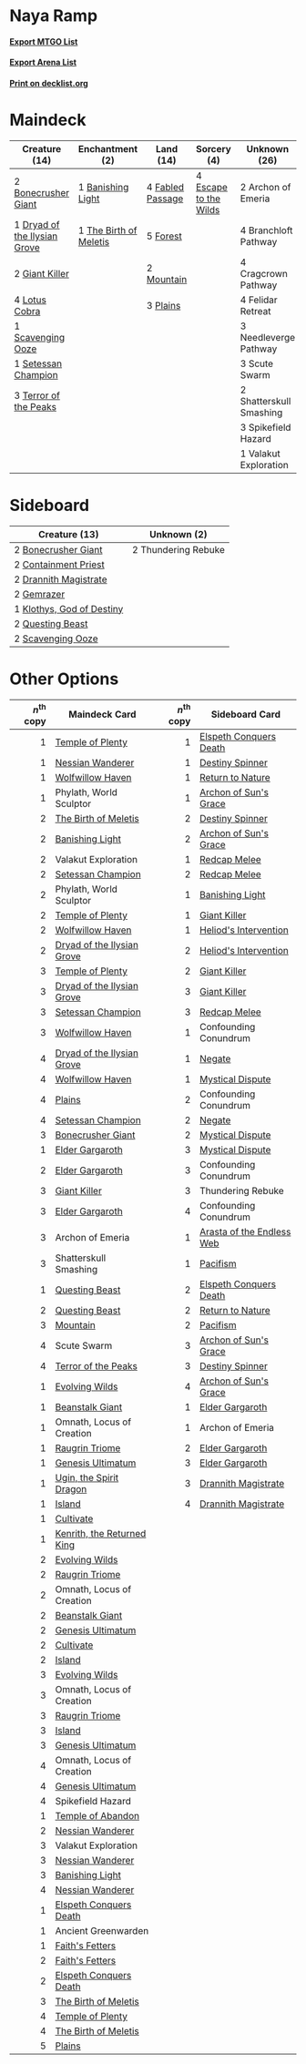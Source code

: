 # Naya Ramp

#### [Export MTGO List](../collection/Naya%20Ramp/Naya%20Ramp.txt)
#### [Export Arena List](../collection/Naya%20Ramp/Naya%20Ramp_arena.txt)
#### [Print on decklist.org](http://decklist.org/?deckmain=2%09Archon%20of%20Emeria%0A1%09Banishing%20Light%0A2%09Bonecrusher%20Giant%0A4%09Branchloft%20Pathway%0A4%09Cragcrown%20Pathway%0A1%09Dryad%20of%20the%20Ilysian%20Grove%0A4%09Escape%20to%20the%20Wilds%0A4%09Fabled%20Passage%0A4%09Felidar%20Retreat%0A5%09Forest%0A2%09Giant%20Killer%0A4%09Lotus%20Cobra%0A2%09Mountain%0A3%09Needleverge%20Pathway%0A3%09Plains%0A1%09Scavenging%20Ooze%0A3%09Scute%20Swarm%0A1%09Setessan%20Champion%0A2%09Shatterskull%20Smashing%0A3%09Spikefield%20Hazard%0A3%09Terror%20of%20the%20Peaks%0A1%09The%20Birth%20of%20Meletis%0A1%09Valakut%20Exploration&deckside=2%09Bonecrusher%20Giant%0A2%09Containment%20Priest%0A2%09Drannith%20Magistrate%0A2%09Gemrazer%0A1%09Klothys,%20God%20of%20Destiny%0A2%09Questing%20Beast%0A2%09Scavenging%20Ooze%0A2%09Thundering%20Rebuke)
# Maindeck

|                                             Creature (14)                                             |                                         Enchantment (2)                                         |                                         Land (14)                                         |                                          Sorcery (4)                                           |     Unknown (26)      |
|-------------------------------------------------------------------------------------------------------|-------------------------------------------------------------------------------------------------|-------------------------------------------------------------------------------------------|------------------------------------------------------------------------------------------------|-----------------------|
|2 [Bonecrusher Giant](http://gatherer.wizards.com/Pages/Card/Details.aspx?multiverseid=473077)         |1 [Banishing Light](http://gatherer.wizards.com/Pages/Card/Details.aspx?multiverseid=405135)     |4 [Fabled Passage](http://gatherer.wizards.com/Pages/Card/Details.aspx?multiverseid=473206)|4 [Escape to the Wilds](http://gatherer.wizards.com/Pages/Card/Details.aspx?multiverseid=473151)|2 Archon of Emeria     |
|1 [Dryad of the Ilysian Grove](http://gatherer.wizards.com/Pages/Card/Details.aspx?multiverseid=476420)|1 [The Birth of Meletis](http://gatherer.wizards.com/Pages/Card/Details.aspx?multiverseid=476256)|5 [Forest](http://gatherer.wizards.com/Pages/Card/Details.aspx?multiverseid=439860)        |                                                                                                |4 Branchloft Pathway   |
|2 [Giant Killer](http://gatherer.wizards.com/Pages/Card/Details.aspx?multiverseid=472976)              |                                                                                                 |2 [Mountain](http://gatherer.wizards.com/Pages/Card/Details.aspx?multiverseid=439859)      |                                                                                                |4 Cragcrown Pathway    |
|4 [Lotus Cobra](http://gatherer.wizards.com/Pages/Card/Details.aspx?multiverseid=438740)               |                                                                                                 |3 [Plains](http://gatherer.wizards.com/Pages/Card/Details.aspx?multiverseid=439856)        |                                                                                                |4 Felidar Retreat      |
|1 [Scavenging Ooze](http://gatherer.wizards.com/Pages/Card/Details.aspx?multiverseid=420783)           |                                                                                                 |                                                                                           |                                                                                                |3 Needleverge Pathway  |
|1 [Setessan Champion](http://gatherer.wizards.com/Pages/Card/Details.aspx?multiverseid=476449)         |                                                                                                 |                                                                                           |                                                                                                |3 Scute Swarm          |
|3 [Terror of the Peaks](http://gatherer.wizards.com/Pages/Card/Details.aspx?multiverseid=485487)       |                                                                                                 |                                                                                           |                                                                                                |2 Shatterskull Smashing|
|                                                                                                       |                                                                                                 |                                                                                           |                                                                                                |3 Spikefield Hazard    |
|                                                                                                       |                                                                                                 |                                                                                           |                                                                                                |1 Valakut Exploration  |


# Sideboard

|                                           Creature (13)                                            |    Unknown (2)    |
|----------------------------------------------------------------------------------------------------|-------------------|
|2 [Bonecrusher Giant](http://gatherer.wizards.com/Pages/Card/Details.aspx?multiverseid=473077)      |2 Thundering Rebuke|
|2 [Containment Priest](http://gatherer.wizards.com/Pages/Card/Details.aspx?multiverseid=389470)     |                   |
|2 [Drannith Magistrate](http://gatherer.wizards.com/Pages/Card/Details.aspx?multiverseid=479531)    |                   |
|2 [Gemrazer](http://gatherer.wizards.com/Pages/Card/Details.aspx?multiverseid=479675)               |                   |
|1 [Klothys, God of Destiny](http://gatherer.wizards.com/Pages/Card/Details.aspx?multiverseid=476471)|                   |
|2 [Questing Beast](http://gatherer.wizards.com/Pages/Card/Details.aspx?multiverseid=473133)         |                   |
|2 [Scavenging Ooze](http://gatherer.wizards.com/Pages/Card/Details.aspx?multiverseid=420783)        |                   |


# Other Options

|*n*<sup>th</sup> copy|                                            Maindeck Card                                            |*n*<sup>th</sup> copy|                                           Sideboard Card                                           |
|--------------------:|-----------------------------------------------------------------------------------------------------|--------------------:|----------------------------------------------------------------------------------------------------|
|                    1|[Temple of Plenty](http://gatherer.wizards.com/Pages/Card/Details.aspx?multiverseid=378537)          |                    1|[Elspeth Conquers Death](http://gatherer.wizards.com/Pages/Card/Details.aspx?multiverseid=476264)   |
|                    1|[Nessian Wanderer](http://gatherer.wizards.com/Pages/Card/Details.aspx?multiverseid=476434)          |                    1|[Destiny Spinner](http://gatherer.wizards.com/Pages/Card/Details.aspx?multiverseid=476419)          |
|                    1|[Wolfwillow Haven](http://gatherer.wizards.com/Pages/Card/Details.aspx?multiverseid=476456)          |                    1|[Return to Nature](http://gatherer.wizards.com/Pages/Card/Details.aspx?multiverseid=461102)         |
|                    1|Phylath, World Sculptor                                                                              |                    1|[Archon of Sun's Grace](http://gatherer.wizards.com/Pages/Card/Details.aspx?multiverseid=476254)    |
|                    2|[The Birth of Meletis](http://gatherer.wizards.com/Pages/Card/Details.aspx?multiverseid=476256)      |                    2|[Destiny Spinner](http://gatherer.wizards.com/Pages/Card/Details.aspx?multiverseid=476419)          |
|                    2|[Banishing Light](http://gatherer.wizards.com/Pages/Card/Details.aspx?multiverseid=405135)           |                    2|[Archon of Sun's Grace](http://gatherer.wizards.com/Pages/Card/Details.aspx?multiverseid=476254)    |
|                    2|Valakut Exploration                                                                                  |                    1|[Redcap Melee](http://gatherer.wizards.com/Pages/Card/Details.aspx?multiverseid=473097)             |
|                    2|[Setessan Champion](http://gatherer.wizards.com/Pages/Card/Details.aspx?multiverseid=476449)         |                    2|[Redcap Melee](http://gatherer.wizards.com/Pages/Card/Details.aspx?multiverseid=473097)             |
|                    2|Phylath, World Sculptor                                                                              |                    1|[Banishing Light](http://gatherer.wizards.com/Pages/Card/Details.aspx?multiverseid=405135)          |
|                    2|[Temple of Plenty](http://gatherer.wizards.com/Pages/Card/Details.aspx?multiverseid=378537)          |                    1|[Giant Killer](http://gatherer.wizards.com/Pages/Card/Details.aspx?multiverseid=472976)             |
|                    2|[Wolfwillow Haven](http://gatherer.wizards.com/Pages/Card/Details.aspx?multiverseid=476456)          |                    1|[Heliod's Intervention](http://gatherer.wizards.com/Pages/Card/Details.aspx?multiverseid=476270)    |
|                    2|[Dryad of the Ilysian Grove](http://gatherer.wizards.com/Pages/Card/Details.aspx?multiverseid=476420)|                    2|[Heliod's Intervention](http://gatherer.wizards.com/Pages/Card/Details.aspx?multiverseid=476270)    |
|                    3|[Temple of Plenty](http://gatherer.wizards.com/Pages/Card/Details.aspx?multiverseid=378537)          |                    2|[Giant Killer](http://gatherer.wizards.com/Pages/Card/Details.aspx?multiverseid=472976)             |
|                    3|[Dryad of the Ilysian Grove](http://gatherer.wizards.com/Pages/Card/Details.aspx?multiverseid=476420)|                    3|[Giant Killer](http://gatherer.wizards.com/Pages/Card/Details.aspx?multiverseid=472976)             |
|                    3|[Setessan Champion](http://gatherer.wizards.com/Pages/Card/Details.aspx?multiverseid=476449)         |                    3|[Redcap Melee](http://gatherer.wizards.com/Pages/Card/Details.aspx?multiverseid=473097)             |
|                    3|[Wolfwillow Haven](http://gatherer.wizards.com/Pages/Card/Details.aspx?multiverseid=476456)          |                    1|Confounding Conundrum                                                                               |
|                    4|[Dryad of the Ilysian Grove](http://gatherer.wizards.com/Pages/Card/Details.aspx?multiverseid=476420)|                    1|[Negate](http://gatherer.wizards.com/Pages/Card/Details.aspx?multiverseid=423707)                   |
|                    4|[Wolfwillow Haven](http://gatherer.wizards.com/Pages/Card/Details.aspx?multiverseid=476456)          |                    1|[Mystical Dispute](http://gatherer.wizards.com/Pages/Card/Details.aspx?multiverseid=473020)         |
|                    4|[Plains](http://gatherer.wizards.com/Pages/Card/Details.aspx?multiverseid=439856)                    |                    2|Confounding Conundrum                                                                               |
|                    4|[Setessan Champion](http://gatherer.wizards.com/Pages/Card/Details.aspx?multiverseid=476449)         |                    2|[Negate](http://gatherer.wizards.com/Pages/Card/Details.aspx?multiverseid=423707)                   |
|                    3|[Bonecrusher Giant](http://gatherer.wizards.com/Pages/Card/Details.aspx?multiverseid=473077)         |                    2|[Mystical Dispute](http://gatherer.wizards.com/Pages/Card/Details.aspx?multiverseid=473020)         |
|                    1|[Elder Gargaroth](http://gatherer.wizards.com/Pages/Card/Details.aspx?multiverseid=485502)           |                    3|[Mystical Dispute](http://gatherer.wizards.com/Pages/Card/Details.aspx?multiverseid=473020)         |
|                    2|[Elder Gargaroth](http://gatherer.wizards.com/Pages/Card/Details.aspx?multiverseid=485502)           |                    3|Confounding Conundrum                                                                               |
|                    3|[Giant Killer](http://gatherer.wizards.com/Pages/Card/Details.aspx?multiverseid=472976)              |                    3|Thundering Rebuke                                                                                   |
|                    3|[Elder Gargaroth](http://gatherer.wizards.com/Pages/Card/Details.aspx?multiverseid=485502)           |                    4|Confounding Conundrum                                                                               |
|                    3|Archon of Emeria                                                                                     |                    1|[Arasta of the Endless Web](http://gatherer.wizards.com/Pages/Card/Details.aspx?multiverseid=476416)|
|                    3|Shatterskull Smashing                                                                                |                    1|[Pacifism](http://gatherer.wizards.com/Pages/Card/Details.aspx?multiverseid=129667)                 |
|                    1|[Questing Beast](http://gatherer.wizards.com/Pages/Card/Details.aspx?multiverseid=473133)            |                    2|[Elspeth Conquers Death](http://gatherer.wizards.com/Pages/Card/Details.aspx?multiverseid=476264)   |
|                    2|[Questing Beast](http://gatherer.wizards.com/Pages/Card/Details.aspx?multiverseid=473133)            |                    2|[Return to Nature](http://gatherer.wizards.com/Pages/Card/Details.aspx?multiverseid=461102)         |
|                    3|[Mountain](http://gatherer.wizards.com/Pages/Card/Details.aspx?multiverseid=439859)                  |                    2|[Pacifism](http://gatherer.wizards.com/Pages/Card/Details.aspx?multiverseid=129667)                 |
|                    4|Scute Swarm                                                                                          |                    3|[Archon of Sun's Grace](http://gatherer.wizards.com/Pages/Card/Details.aspx?multiverseid=476254)    |
|                    4|[Terror of the Peaks](http://gatherer.wizards.com/Pages/Card/Details.aspx?multiverseid=485487)       |                    3|[Destiny Spinner](http://gatherer.wizards.com/Pages/Card/Details.aspx?multiverseid=476419)          |
|                    1|[Evolving Wilds](http://gatherer.wizards.com/Pages/Card/Details.aspx?multiverseid=426944)            |                    4|[Archon of Sun's Grace](http://gatherer.wizards.com/Pages/Card/Details.aspx?multiverseid=476254)    |
|                    1|[Beanstalk Giant](http://gatherer.wizards.com/Pages/Card/Details.aspx?multiverseid=473111)           |                    1|[Elder Gargaroth](http://gatherer.wizards.com/Pages/Card/Details.aspx?multiverseid=485502)          |
|                    1|Omnath, Locus of Creation                                                                            |                    1|Archon of Emeria                                                                                    |
|                    1|[Raugrin Triome](http://gatherer.wizards.com/Pages/Card/Details.aspx?multiverseid=479771)            |                    2|[Elder Gargaroth](http://gatherer.wizards.com/Pages/Card/Details.aspx?multiverseid=485502)          |
|                    1|[Genesis Ultimatum](http://gatherer.wizards.com/Pages/Card/Details.aspx?multiverseid=479709)         |                    3|[Elder Gargaroth](http://gatherer.wizards.com/Pages/Card/Details.aspx?multiverseid=485502)          |
|                    1|[Ugin, the Spirit Dragon](http://gatherer.wizards.com/Pages/Card/Details.aspx?multiverseid=391948)   |                    3|[Drannith Magistrate](http://gatherer.wizards.com/Pages/Card/Details.aspx?multiverseid=479531)      |
|                    1|[Island](http://gatherer.wizards.com/Pages/Card/Details.aspx?multiverseid=439857)                    |                    4|[Drannith Magistrate](http://gatherer.wizards.com/Pages/Card/Details.aspx?multiverseid=479531)      |
|                    1|[Cultivate](http://gatherer.wizards.com/Pages/Card/Details.aspx?multiverseid=442154)                 |                     |                                                                                                    |
|                    1|[Kenrith, the Returned King](http://gatherer.wizards.com/Pages/Card/Details.aspx?multiverseid=476052)|                     |                                                                                                    |
|                    2|[Evolving Wilds](http://gatherer.wizards.com/Pages/Card/Details.aspx?multiverseid=426944)            |                     |                                                                                                    |
|                    2|[Raugrin Triome](http://gatherer.wizards.com/Pages/Card/Details.aspx?multiverseid=479771)            |                     |                                                                                                    |
|                    2|Omnath, Locus of Creation                                                                            |                     |                                                                                                    |
|                    2|[Beanstalk Giant](http://gatherer.wizards.com/Pages/Card/Details.aspx?multiverseid=473111)           |                     |                                                                                                    |
|                    2|[Genesis Ultimatum](http://gatherer.wizards.com/Pages/Card/Details.aspx?multiverseid=479709)         |                     |                                                                                                    |
|                    2|[Cultivate](http://gatherer.wizards.com/Pages/Card/Details.aspx?multiverseid=442154)                 |                     |                                                                                                    |
|                    2|[Island](http://gatherer.wizards.com/Pages/Card/Details.aspx?multiverseid=439857)                    |                     |                                                                                                    |
|                    3|[Evolving Wilds](http://gatherer.wizards.com/Pages/Card/Details.aspx?multiverseid=426944)            |                     |                                                                                                    |
|                    3|Omnath, Locus of Creation                                                                            |                     |                                                                                                    |
|                    3|[Raugrin Triome](http://gatherer.wizards.com/Pages/Card/Details.aspx?multiverseid=479771)            |                     |                                                                                                    |
|                    3|[Island](http://gatherer.wizards.com/Pages/Card/Details.aspx?multiverseid=439857)                    |                     |                                                                                                    |
|                    3|[Genesis Ultimatum](http://gatherer.wizards.com/Pages/Card/Details.aspx?multiverseid=479709)         |                     |                                                                                                    |
|                    4|Omnath, Locus of Creation                                                                            |                     |                                                                                                    |
|                    4|[Genesis Ultimatum](http://gatherer.wizards.com/Pages/Card/Details.aspx?multiverseid=479709)         |                     |                                                                                                    |
|                    4|Spikefield Hazard                                                                                    |                     |                                                                                                    |
|                    1|[Temple of Abandon](http://gatherer.wizards.com/Pages/Card/Details.aspx?multiverseid=373711)         |                     |                                                                                                    |
|                    2|[Nessian Wanderer](http://gatherer.wizards.com/Pages/Card/Details.aspx?multiverseid=476434)          |                     |                                                                                                    |
|                    3|Valakut Exploration                                                                                  |                     |                                                                                                    |
|                    3|[Nessian Wanderer](http://gatherer.wizards.com/Pages/Card/Details.aspx?multiverseid=476434)          |                     |                                                                                                    |
|                    3|[Banishing Light](http://gatherer.wizards.com/Pages/Card/Details.aspx?multiverseid=405135)           |                     |                                                                                                    |
|                    4|[Nessian Wanderer](http://gatherer.wizards.com/Pages/Card/Details.aspx?multiverseid=476434)          |                     |                                                                                                    |
|                    1|[Elspeth Conquers Death](http://gatherer.wizards.com/Pages/Card/Details.aspx?multiverseid=476264)    |                     |                                                                                                    |
|                    1|Ancient Greenwarden                                                                                  |                     |                                                                                                    |
|                    1|[Faith's Fetters](http://gatherer.wizards.com/Pages/Card/Details.aspx?multiverseid=405224)           |                     |                                                                                                    |
|                    2|[Faith's Fetters](http://gatherer.wizards.com/Pages/Card/Details.aspx?multiverseid=405224)           |                     |                                                                                                    |
|                    2|[Elspeth Conquers Death](http://gatherer.wizards.com/Pages/Card/Details.aspx?multiverseid=476264)    |                     |                                                                                                    |
|                    3|[The Birth of Meletis](http://gatherer.wizards.com/Pages/Card/Details.aspx?multiverseid=476256)      |                     |                                                                                                    |
|                    4|[Temple of Plenty](http://gatherer.wizards.com/Pages/Card/Details.aspx?multiverseid=378537)          |                     |                                                                                                    |
|                    4|[The Birth of Meletis](http://gatherer.wizards.com/Pages/Card/Details.aspx?multiverseid=476256)      |                     |                                                                                                    |
|                    5|[Plains](http://gatherer.wizards.com/Pages/Card/Details.aspx?multiverseid=439856)                    |                     |                                                                                                    |

